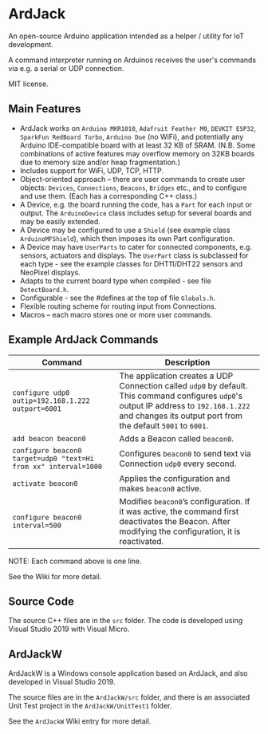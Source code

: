 # ArdJack

An open-source Arduino application intended as a helper / utility for IoT development.

A command interpreter running on Arduinos receives the user's commands via e.g. a serial or UDP connection.

MIT license.


## Main Features

* ArdJack works on `Arduino MKR1010`, `Adafruit Feather M0`, `DEVKIT ESP32`, `SparkFun RedBoard Turbo`, `Arduino Due` (no WiFi), and potentially any Arduino IDE-compatible board with at least 32 KB of SRAM. (N.B. Some combinations of active features may overflow memory on 32KB boards due to memory size and/or heap fragmentation.)
* Includes support for WiFi, UDP, TCP, HTTP.
* Object-oriented approach – there are user commands to create user objects: `Devices`, `Connections`, `Beacons`, `Bridges` etc., and to configure and use them. (Each has a corresponding C++ class.)
* A Device, e.g. the board running the code, has a `Part` for each input or output. The `ArduinoDevice` class includes setup for several boards and may be easily extended.
* A Device may be configured to use a `Shield` (see example class `ArduinoMFShield`), which then imposes its own Part configuration.
* A Device may have `UserParts` to cater for connected components, e.g. sensors, actuators and displays. The `UserPart` class is subclassed for each type - see the example classes for DHT11/DHT22 sensors and NeoPixel displays.
* Adapts to the current board type when compiled - see file `DetectBoard.h`.
* Configurable - see the #defines at the top of file `Globals.h`.
* Flexible routing scheme for routing input from Connections.
* Macros – each macro stores one or more user commands.


## Example ArdJack Commands

Command | Description
--- | ---
`configure udp0 outip=192.168.1.222 outport=6001` | The application creates a UDP Connection called `udp0` by default. This command configures `udp0`'s output IP address to `192.168.1.222` and changes its output port from the default `5001` to `6001`.
`add beacon beacon0` | Adds a Beacon called `beacon0`.
`configure beacon0 target=udp0 "text=Hi from xx" interval=1000` | Configures `beacon0` to send text via Connection `udp0` every second.
`activate beacon0` | Applies the configuration and makes `beacon0` active.
`configure beacon0 interval=500` | Modifies `beacon0`’s configuration. If it was active, the command first deactivates the Beacon. After modifying the configuration, it is reactivated.

NOTE: Each command above is one line.

See the Wiki for more detail.


## Source Code

The source C++ files are in the `src` folder. The code is developed using Visual Studio 2019 with Visual Micro.


## ArdJackW

ArdJackW is a Windows console application based on ArdJack, and also developed in Visual Studio 2019.

The source files are in the `ArdJackW/src` folder, and there is an associated Unit Test project in the `ArdJackW/UnitTest1` folder.

See the `ArdJackW` Wiki entry for more detail.
